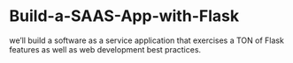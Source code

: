 # Build-a-SAAS-App-with-Flask
we’ll build a software as a service application that exercises a TON of Flask features as well as web development best practices.
